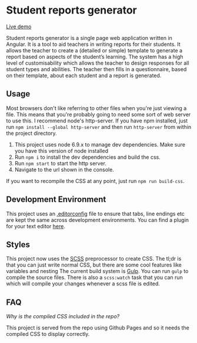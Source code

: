 # Student reports generator

[Live demo](https://jeremy-doneghue.github.io/Student-Reports-Generator/)

Student reports generator is a single page web application written in Angular. It is a tool to aid teachers in writing reports for their students. It allows the teacher to create a (detailed or simple) template to generate a report based on aspects of the student’s learning. 
The system has a high level of customisability which allows the teacher to design responses for all student types and abilities. The teacher then fills in a questionnaire, based on their template, about each student and a report is generated.

## Usage

Most browsers don't like referring to other files when you're just viewing a file. This means that you're probably going to need some sort of web server to use this. I recommend node's http-server. If you have npm installed, just run `npm install --global http-server` and then run `http-server` from within the project directory. 

1. This project uses node 6.9.x to manage dev dependencies. Make sure you have this version of node installed
2. Run `npm i` to install the dev dependencies and build the css.
4. Run `npm start` to start the http server.
5. Navigate to the url shown in the console.

If you want to recompile the CSS at any point, just run `npm run build-css`.

## Development Environment
This project uses an [.editorconfig](http://editorconfig.org/) file to ensure that tabs, line endings etc are kept the same across development environments. You can find a plugin for your text editor [here](http://editorconfig.org/#download).

## Styles
This project now uses the [SCSS](http://sass-lang.com/) preprocessor to create CSS. 
The tl;dr is that you can just write normal CSS, but there are some cool features like variables and nesting
The current build system is [Gulp](http://gulpjs.com/). 
You can run `gulp` to compile the source files. 
There is also a `scss:watch` task that you can run which will compile your changes whenever a scss file is edited. 

## FAQ
*Why is the compiled CSS included in the repo?*

This project is served from the repo using Github Pages and so it needs the compiled CSS to display correctly.
